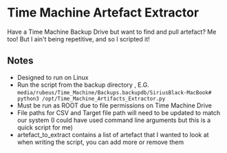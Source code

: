 # Time Machine Artefact Extractor
Have a Time Machine Backup Drive but want to find and pull artefact? Me too! But I ain't being repetitive, and so I scripted it!
## Notes
-   Designed to run on Linux
-   Run the script from the backup directory , E.G. `media/rubeus/Time_Machine/Backups.backupdb/SiriusBlack-MacBook# python3 /opt/Time_Machine_Artifacts_Extractor.py`
-   Must be run as ROOT due to file permissions on Time Machine Drive
-   File paths for CSV and Target file path will need to be updated to match our system (I could have used command line arguments but this is a quick script for me)
-   artefact_to_extract contains a list of artefact that I wanted to look at when writing the script, you can add more or remove them